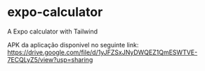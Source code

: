 # expo-calculator
A Expo calculator with Tailwind

APK da aplicação disponivel no seguinte link: https://drive.google.com/file/d/1yJFZSxJNyDWQEZ1QmESWTVE-7ECQLyZ5/view?usp=sharing

